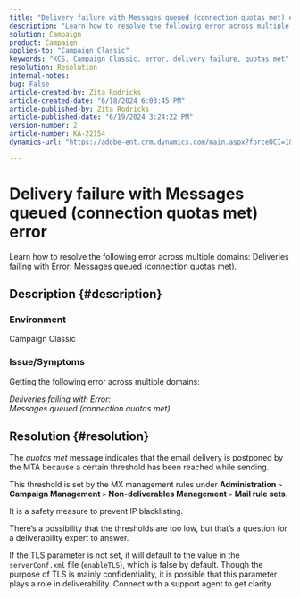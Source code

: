 ```yaml
---
title: "Delivery failure with Messages queued (connection quotas met) error"
description: "Learn how to resolve the following error across multiple domains: Deliveries failing with Error: Messages queued (connection quotas met)."
solution: Campaign
product: Campaign
applies-to: "Campaign Classic"
keywords: "KCS, Campaign Classic, error, delivery failure, quotas met"
resolution: Resolution
internal-notes: 
bug: False
article-created-by: Zita Rodricks
article-created-date: "6/18/2024 6:03:45 PM"
article-published-by: Zita Rodricks
article-published-date: "6/19/2024 3:24:22 PM"
version-number: 2
article-number: KA-22154
dynamics-url: "https://adobe-ent.crm.dynamics.com/main.aspx?forceUCI=1&pagetype=entityrecord&etn=knowledgearticle&id=9db7c814-9d2d-ef11-840a-002248084fbb"

---
```

# Delivery failure with Messages queued (connection quotas met) error


Learn how to resolve the following error across multiple domains: Deliveries failing with Error: Messages queued (connection quotas met).

## Description {#description}


### <b>Environment</b>

Campaign Classic



### <b>Issue/Symptoms</b>

Getting the following error across multiple domains:

*Deliveries failing with Error:
<br>Messages queued (connection quotas met)*


## Resolution {#resolution}


The *quotas met* message indicates that the email delivery is postponed by the MTA because a certain threshold has been reached while sending.

This threshold is set by the MX management rules under <b>Administration</b> `>`  <b>Campaign Management </b>`>`  <b>Non-deliverables Management </b>`>`  <b>Mail rule sets</b>.

It is a safety measure to prevent IP blacklisting.

There’s a possibility that the thresholds are too low, but that’s a question for a deliverability expert to answer.

If the TLS parameter is not set, it will default to the value in the `serverConf.xml` file (`enableTLS`), which is false by default. Though the purpose of TLS is mainly confidentiality, it is possible that this parameter plays a role in deliverability. Connect with a support agent to get clarity.
